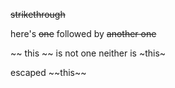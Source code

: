 ~~strikethrough~~

here's ~~one~~ followed by ~~another one~~

~~ this ~~ is not one neither is ~this~

escaped \~\~this\~\~